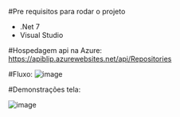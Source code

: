#Pre requisitos para rodar o projeto 
- .Net 7
- Visual Studio

#Hospedagem api na Azure:
https://apiblip.azurewebsites.net/api/Repositories

#Fluxo:
![image](https://github.com/user-attachments/assets/0213c1f3-3ce1-4c59-8c06-03e60587ca57)

#Demonstrações tela:

![image](https://github.com/user-attachments/assets/a86843ee-4331-4bf4-a162-735aaa2d75bc)



